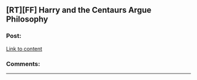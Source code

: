 ## [RT][FF] Harry and the Centaurs Argue Philosophy

### Post:

[Link to content]()

### Comments:

---

